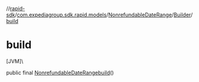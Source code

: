 //[rapid-sdk](../../../../index.md)/[com.expediagroup.sdk.rapid.models](../../index.md)/[NonrefundableDateRange](../index.md)/[Builder](index.md)/[build](build.md)

# build

[JVM]\

public final [NonrefundableDateRange](../index.md)[build](build.md)()
